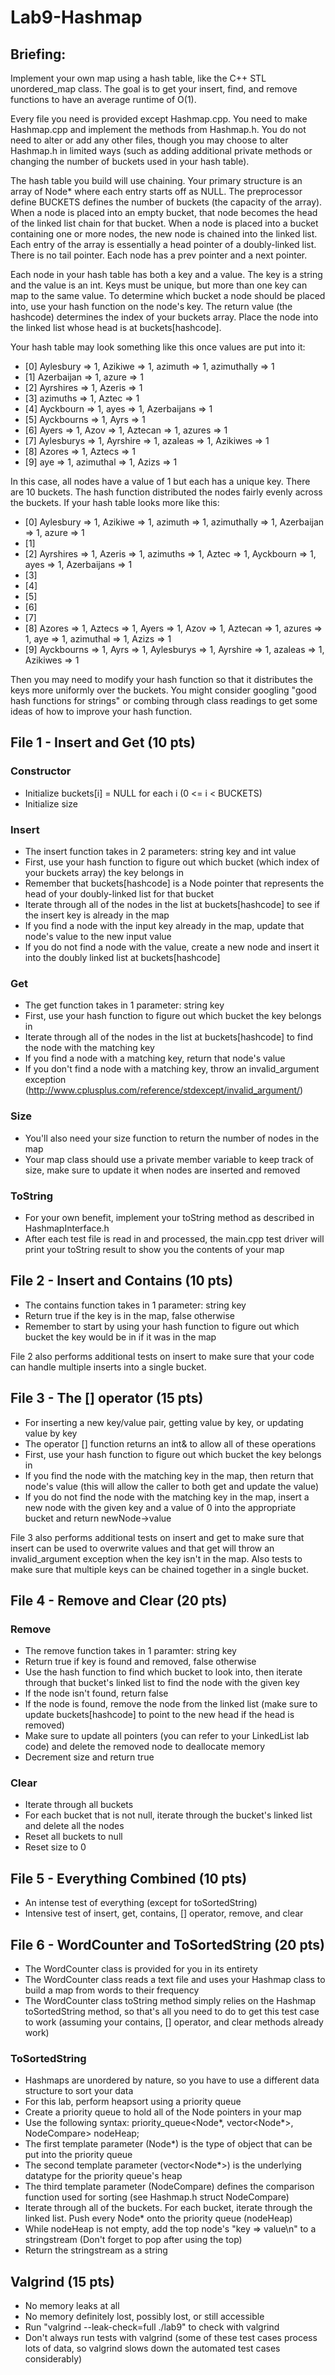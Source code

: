 # Lab9-Hashmap

## Briefing: 
Implement your own map using a hash table, like the C++ STL unordered\_map class. The goal is to get your insert, find, and remove functions to have an average runtime of O(1).

Every file you need is provided except Hashmap.cpp. You need to make Hashmap.cpp and implement the methods from Hashmap.h. You do not need to alter or add any other files, though you may choose to alter Hashmap.h in limited ways (such as adding additional private methods or changing the number of buckets used in your hash table).

The hash table you build will use chaining. Your primary structure is an array of Node\* where each entry starts off as NULL. The preprocessor define BUCKETS defines the number of buckets (the capacity of the array). When a node is placed into an empty bucket, that node becomes the head of the linked list chain for that bucket. When a node is placed into a bucket containing one or more nodes, the new node is chained into the linked list. Each entry of the array is essentially a head pointer of a doubly-linked list. There is no tail pointer. Each node has a prev pointer and a next pointer.

Each node in your hash table has both a key and a value. The key is a string and the value is an int. Keys must be unique, but more than one key can map to the same value. To determine which bucket a node should be placed into, use your hash function on the node's key. The return value (the hashcode) determines the index of your buckets array. Place the node into the linked list whose head is at buckets[hashcode].

Your hash table may look something like this once values are put into it:

* [0] Aylesbury => 1, Azikiwe => 1, azimuth => 1, azimuthally => 1
* [1] Azerbaijan => 1, azure => 1
* [2] Ayrshires => 1, Azeris => 1
* [3] azimuths => 1, Aztec => 1
* [4] Ayckbourn => 1, ayes => 1, Azerbaijans => 1
* [5] Ayckbourns => 1, Ayrs => 1
* [6] Ayers => 1, Azov => 1, Aztecan => 1, azures => 1
* [7] Aylesburys => 1, Ayrshire => 1, azaleas => 1, Azikiwes => 1
* [8] Azores => 1, Aztecs => 1
* [9] aye => 1, azimuthal => 1, Azizs => 1

In this case, all nodes have a value of 1 but each has a unique key. There are 10 buckets. The hash function distributed the nodes fairly evenly across the buckets. If your hash table looks more like this:

* [0] Aylesbury => 1, Azikiwe => 1, azimuth => 1, azimuthally => 1, Azerbaijan => 1, azure => 1
* [1]
* [2] Ayrshires => 1, Azeris => 1, azimuths => 1, Aztec => 1, Ayckbourn => 1, ayes => 1, Azerbaijans => 1
* [3]
* [4]
* [5]
* [6]
* [7]
* [8] Azores => 1, Aztecs => 1, Ayers => 1, Azov => 1, Aztecan => 1, azures => 1, aye => 1, azimuthal => 1, Azizs => 1
* [9] Ayckbourns => 1, Ayrs => 1, Aylesburys => 1, Ayrshire => 1, azaleas => 1, Azikiwes => 1

Then you may need to modify your hash function so that it distributes the keys more uniformly over the buckets. You might consider googling "good hash functions for strings" or combing through class readings to get some ideas of how to improve your hash function.

## File 1 - Insert and Get (10 pts)
### Constructor
* Initialize buckets[i] = NULL for each i (0 <= i < BUCKETS)
* Initialize size

### Insert
* The insert function takes in 2 parameters: string key and int value
* First, use your hash function to figure out which bucket (which index of your buckets array) the key belongs in
* Remember that buckets[hashcode] is a Node pointer that represents the head of your doubly-linked list for that bucket
* Iterate through all of the nodes in the list at buckets[hashcode] to see if the insert key is already in the map
* If you find a node with the input key already in the map, update that node's value to the new input value
* If you do not find a node with the value, create a new node and insert it into the doubly linked list at buckets[hashcode]

### Get
* The get function takes in 1 parameter: string key
* First, use your hash function to figure out which bucket the key belongs in
* Iterate through all of the nodes in the list at buckets[hashcode] to find the node with the matching key
* If you find a node with a matching key, return that node's value
* If you don't find a node with a matching key, throw an invalid\_argument exception (http://www.cplusplus.com/reference/stdexcept/invalid_argument/)

### Size
* You'll also need your size function to return the number of nodes in the map
* Your map class should use a private member variable to keep track of size, make sure to update it when nodes are inserted and removed

### ToString
* For your own benefit, implement your toString method as described in HashmapInterface.h
* After each test file is read in and processed, the main.cpp test driver will print your toString result to show you the contents of your map

## File 2 - Insert and Contains (10 pts)
* The contains function takes in 1 parameter: string key
* Return true if the key is in the map, false otherwise
* Remember to start by using your hash function to figure out which bucket the key would be in if it was in the map

File 2 also performs additional tests on insert to make sure that your code can handle multiple inserts into a single bucket.

## File 3 - The [] operator (15 pts)
* For inserting a new key/value pair, getting value by key, or updating value by key
* The operator [] function returns an int& to allow all of these operations
* First, use your hash function to figure out which bucket the key belongs in
* If you find the node with the matching key in the map, then return that node's value (this will allow the caller to both get and update the value)
* If you do not find the node with the matching key in the map, insert a new node with the given key and a value of 0 into the appropriate bucket and return newNode-\>value

File 3 also performs additional tests on insert and get to make sure that insert can be used to overwrite values and that get will throw an invalid\_argument exception when the key isn't in the map. Also tests to make sure that multiple keys can be chained together in a single bucket.

## File 4 - Remove and Clear (20 pts)
### Remove
* The remove function takes in 1 paramter: string key
* Return true if key is found and removed, false otherwise
* Use the hash function to find which bucket to look into, then iterate through that bucket's linked list to find the node with the given key
* If the node isn't found, return false
* If the node is found, remove the node from the linked list (make sure to update buckets[hashcode] to point to the new head if the head is removed)
* Make sure to update all pointers (you can refer to your LinkedList lab code) and delete the removed node to deallocate memory
* Decrement size and return true

### Clear
* Iterate through all buckets
* For each bucket that is not null, iterate through the bucket's linked list and delete all the nodes
* Reset all buckets to null
* Reset size to 0

## File 5 - Everything Combined (10 pts)
* An intense test of everything (except for toSortedString)
* Intensive test of insert, get, contains, [] operator, remove, and clear

## File 6 - WordCounter and ToSortedString (20 pts)
* The WordCounter class is provided for you in its entirety
* The WordCounter class reads a text file and uses your Hashmap class to build a map from words to their frequency
* The WordCounter class toString method simply relies on the Hashmap toSortedString method, so that's all you need to do to get this test case to work (assuming your contains, [] operator, and clear methods already work)

### ToSortedString
* Hashmaps are unordered by nature, so you have to use a different data structure to sort your data
* For this lab, perform heapsort using a priority queue
* Create a priority queue to hold all of the Node pointers in your map
* Use the following syntax: priority\_queue\<Node\*, vector\<Node\*\>, NodeCompare\> nodeHeap;
* The first template parameter (Node\*) is the type of object that can be put into the priority queue
* The second template parameter (vector\<Node\*\>) is the underlying datatype for the priority queue's heap
* The third template parameter (NodeCompare) defines the comparison function used for sorting (see Hashmap.h struct NodeCompare)
* Iterate through all of the buckets. For each bucket, iterate through the linked list. Push every Node\* onto the priority queue (nodeHeap)
* While nodeHeap is not empty, add the top node's "key => value\n" to a stringstream (Don't forget to pop after using the top)
* Return the stringstream as a string

## Valgrind (15 pts)
* No memory leaks at all
* No memory definitely lost, possibly lost, or still accessible
* Run "valgrind --leak-check=full ./lab9" to check with valgrind
* Don't always run tests with valgrind (some of these test cases process lots of data, so valgrind slows down the automated test cases considerably)
